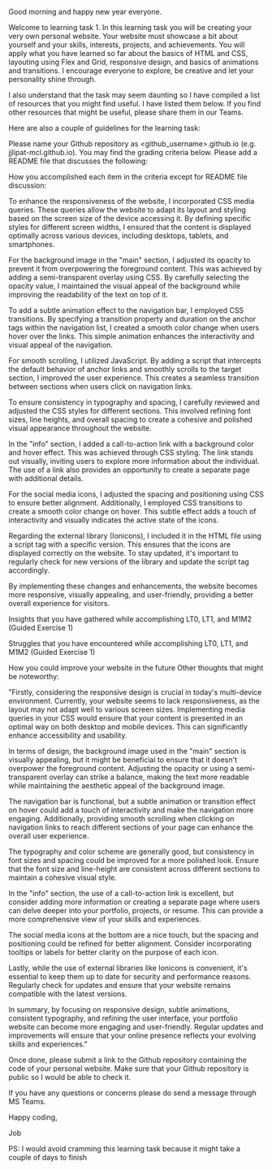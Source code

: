 Good morning and happy new year everyone.



Welcome to learning task 1. In this learning task you will be creating your very own personal website. Your website must showcase a bit about yourself and your skills, interests, projects, and achievements. You will apply what you have learned so far about the basics of HTML and CSS, layouting using Flex and Grid, responsive design, and basics of animations and transitions. I encourage everyone to explore, be creative and let your personality shine through.

I also understand that the task may seem daunting so I have compiled a list of resources that you might find useful. I have listed them below. If you find other resources that might be useful, please share them in our Teams.


Here are also a couple of guidelines for the learning task:

Please name your Github repository as <github_username>.github.io (e.g. jjlipat-mcl.github.io).
You may find the grading criteria below.
Please add a README file that discusses the following:

How you accomplished each item in the criteria except for README file discussion:

To enhance the responsiveness of the website, I incorporated CSS media queries. These queries allow the website to adapt its layout and styling based on the screen size of the device accessing it. By defining specific styles for different screen widths, I ensured that the content is displayed optimally across various devices, including desktops, tablets, and smartphones.

For the background image in the "main" section, I adjusted its opacity to prevent it from overpowering the foreground content. This was achieved by adding a semi-transparent overlay using CSS. By carefully selecting the opacity value, I maintained the visual appeal of the background while improving the readability of the text on top of it.

To add a subtle animation effect to the navigation bar, I employed CSS transitions. By specifying a transition property and duration on the anchor tags within the navigation list, I created a smooth color change when users hover over the links. This simple animation enhances the interactivity and visual appeal of the navigation.

For smooth scrolling, I utilized JavaScript. By adding a script that intercepts the default behavior of anchor links and smoothly scrolls to the target section, I improved the user experience. This creates a seamless transition between sections when users click on navigation links.

To ensure consistency in typography and spacing, I carefully reviewed and adjusted the CSS styles for different sections. This involved refining font sizes, line heights, and overall spacing to create a cohesive and polished visual appearance throughout the website.

In the "info" section, I added a call-to-action link with a background color and hover effect. This was achieved through CSS styling. The link stands out visually, inviting users to explore more information about the individual. The use of a link also provides an opportunity to create a separate page with additional details.

For the social media icons, I adjusted the spacing and positioning using CSS to ensure better alignment. Additionally, I employed CSS transitions to create a smooth color change on hover. This subtle effect adds a touch of interactivity and visually indicates the active state of the icons.

Regarding the external library (Ionicons), I included it in the HTML file using a script tag with a specific version. This ensures that the icons are displayed correctly on the website. To stay updated, it's important to regularly check for new versions of the library and update the script tag accordingly.

By implementing these changes and enhancements, the website becomes more responsive, visually appealing, and user-friendly, providing a better overall experience for visitors.


Insights that you have gathered while accomplishing LT0, LT1, and M1M2 (Guided Exercise 1)

Struggles that you have encountered while accomplishing LT0, LT1, and M1M2 (Guided Exercise 1)

How you could improve your website in the future
Other thoughts that might be noteworthy:

"Firstly, considering the responsive design is crucial in today's multi-device environment. Currently, your website seems to lack responsiveness, as the layout may not adapt well to various screen sizes. Implementing media queries in your CSS would ensure that your content is presented in an optimal way on both desktop and mobile devices. This can significantly enhance accessibility and usability.

In terms of design, the background image used in the "main" section is visually appealing, but it might be beneficial to ensure that it doesn't overpower the foreground content. Adjusting the opacity or using a semi-transparent overlay can strike a balance, making the text more readable while maintaining the aesthetic appeal of the background image.

The navigation bar is functional, but a subtle animation or transition effect on hover could add a touch of interactivity and make the navigation more engaging. Additionally, providing smooth scrolling when clicking on navigation links to reach different sections of your page can enhance the overall user experience.

The typography and color scheme are generally good, but consistency in font sizes and spacing could be improved for a more polished look. Ensure that the font size and line-height are consistent across different sections to maintain a cohesive visual style.

In the "info" section, the use of a call-to-action link is excellent, but consider adding more information or creating a separate page where users can delve deeper into your portfolio, projects, or resume. This can provide a more comprehensive view of your skills and experiences.

The social media icons at the bottom are a nice touch, but the spacing and positioning could be refined for better alignment. Consider incorporating tooltips or labels for better clarity on the purpose of each icon.

Lastly, while the use of external libraries like Ionicons is convenient, it's essential to keep them up to date for security and performance reasons. Regularly check for updates and ensure that your website remains compatible with the latest versions.

In summary, by focusing on responsive design, subtle animations, consistent typography, and refining the user interface, your portfolio website can become more engaging and user-friendly. Regular updates and improvements will ensure that your online presence reflects your evolving skills and experiences."

Once done, please submit a link to the Github repository containing the code of your personal website.
Make sure that your Github repository is public so I would be able to check it. 


If you have any questions or concerns please do send a message through MS Teams.



Happy coding,

Job

PS: I would avoid cramming this learning task because it might take a couple of days to finish


